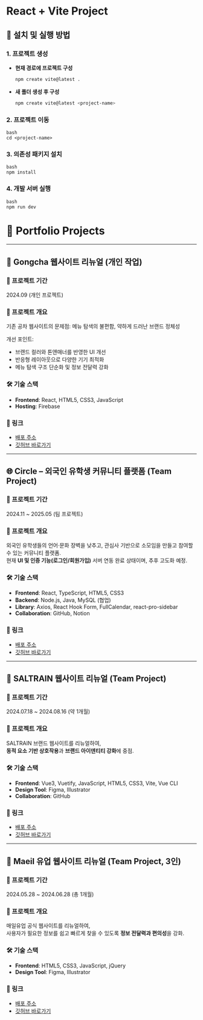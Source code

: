 # React + Vite Project

## 🚀 설치 및 실행 방법

### 1. 프로젝트 생성
- **현재 경로에 프로젝트 구성**
  ```bash
  npm create vite@latest .
  ```
  
- **새 폴더 생성 후 구성**
  ```bash
  npm create vite@latest <project-name>
  ```

### 2. 프로젝트 이동
 ```
bash
cd <project-name>
 ```
### 3. 의존성 패키지 설치
 ```
bash
npm install
 ```
### 4. 개발 서버 실행
```
bash
npm run dev
```

# 📂 Portfolio Projects

---

## 🧋 Gongcha 웹사이트 리뉴얼 (개인 작업)

### 📆 프로젝트 기간
2024.09 (개인 프로젝트)

### 📝 프로젝트 개요
기존 공차 웹사이트의 문제점: 메뉴 탐색의 불편함, 약하게 드러난 브랜드 정체성  

개선 포인트:  
- 브랜드 컬러와 톤앤매너를 반영한 UI 개선  
- 반응형 레이아웃으로 다양한 기기 최적화  
- 메뉴 탐색 구조 단순화 및 정보 전달력 강화  


### 🛠 기술 스택
- **Frontend**: React, HTML5, CSS3, JavaScript  
- **Hosting**: Firebase  

### 🔗 링크
- [배포 주소](https://sohyun32253.github.io/Gongcha/)  
- [깃허브 바로가기](https://github.com/sohyun32253/Gongcha)

---

## 🌐 Circle – 외국인 유학생 커뮤니티 플랫폼 (Team Project)

### 📆 프로젝트 기간
2024.11 ~ 2025.05 (팀 프로젝트)

### 📝 프로젝트 개요
외국인 유학생들의 언어·문화 장벽을 낮추고, 관심사 기반으로 소모임을 만들고 참여할 수 있는 커뮤니티 플랫폼.  
현재 **UI 및 인증 기능(로그인/회원가입)** 서버 연동 완료 상태이며, 추후 고도화 예정.  

### 🛠 기술 스택
- **Frontend**: React, TypeScript, HTML5, CSS3  
- **Backend**: Node.js, Java, MySQL (협업)  
- **Library**: Axios, React Hook Form, FullCalendar, react-pro-sidebar  
- **Collaboration**: GitHub, Notion  

### 🔗 링크
- [배포 주소](https://circle-kr.github.io/circle_front/)  
- [깃허브 바로가기](https://github.com/circle-kr/circle_front)

---

## 🧂 SALTRAIN 웹사이트 리뉴얼 (Team Project)

### 📆 프로젝트 기간
2024.07.18 ~ 2024.08.16 (약 1개월)

### 📝 프로젝트 개요
SALTRAIN 브랜드 웹사이트를 리뉴얼하여,  
**동적 요소 기반 상호작용**과 **브랜드 아이덴티티 강화**에 중점.  

### 🛠 기술 스택
- **Frontend**: Vue3, Vuetify, JavaScript, HTML5, CSS3, Vite, Vue CLI  
- **Design Tool**: Figma, Illustrator  
- **Collaboration**: GitHub  

### 🔗 링크
- [배포 주소](https://saltrain-a74c4.web.app/)  
- [깃허브 바로가기](https://github.com/sohyun32253/saltrain)

---

## 🥛 Maeil 유업 웹사이트 리뉴얼 (Team Project, 3인)

### 📆 프로젝트 기간
2024.05.28 ~ 2024.06.28 (총 1개월)

### 📝 프로젝트 개요
매일유업 공식 웹사이트를 리뉴얼하여,  
사용자가 필요한 정보를 쉽고 빠르게 찾을 수 있도록 **정보 전달력과 편의성**을 강화.  

### 🛠 기술 스택
- **Frontend**: HTML5, CSS3, JavaScript, jQuery  
- **Design Tool**: Figma, Illustrator  

### 🔗 링크
- [배포 주소](https://sohyun32253.github.io/maeil_project/)  
- [깃허브 바로가기](https://github.com/sohyun32253/maeil_project)



